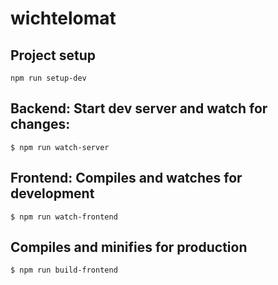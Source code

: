 # wichtelomat

## Project setup

```
npm run setup-dev
```

## Backend: Start dev server and watch for changes:

```
$ npm run watch-server
```

## Frontend: Compiles and watches for development

```
$ npm run watch-frontend
```

## Compiles and minifies for production

```
$ npm run build-frontend
```
